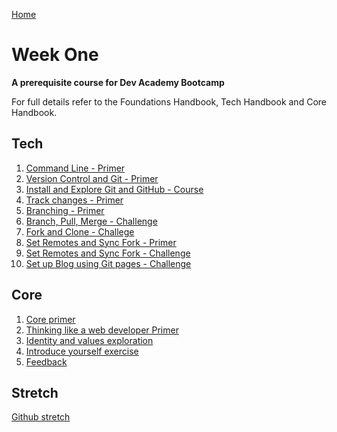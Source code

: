 [Home](../README.md)

# Week One

__A prerequisite course for Dev Academy Bootcamp__

For full details refer to the Foundations Handbook, Tech Handbook and Core Handbook.




## Tech
1. [Command Line - Primer](command-line-primer.md)  
2. [Version Control and Git - Primer](git-version-control-primer.md)  
3. [Install and Explore Git and GitHub - Course](git-install-and-exploration-course.md)  
4. [Track changes - Primer](git-track-changes-primer.md)  
5. [Branching - Primer](git-branch-primer.md)  
6. [Branch, Pull, Merge - Challenge](git-branching-challenge.md)  
7. [Fork and Clone - Challege](git-github-fork-clone-challenge.md)  
8. [Set Remotes and Sync Fork - Primer](git-remote-fork-merge-primer.md)  
9. [Set Remotes and Sync Fork - Challenge](git-remote-sync-fork-challenge.md)  
10. [Set up Blog using Git pages - Challenge](git-new-repo-github-pages-blog.md)  



## Core
1. [Core primer](core-primer.md)  
2. [Thinking like a web developer Primer](think-like-a-programmer-primer.md)  
3. [Identity and values exploration](core-identity-and-values.md)  
4. [Introduce yourself exercise](core-introduce-yourself.md)  
5. [Feedback](../feedback.md)  

## Stretch
[Github stretch](git-stretch-error-msgs.md)  

